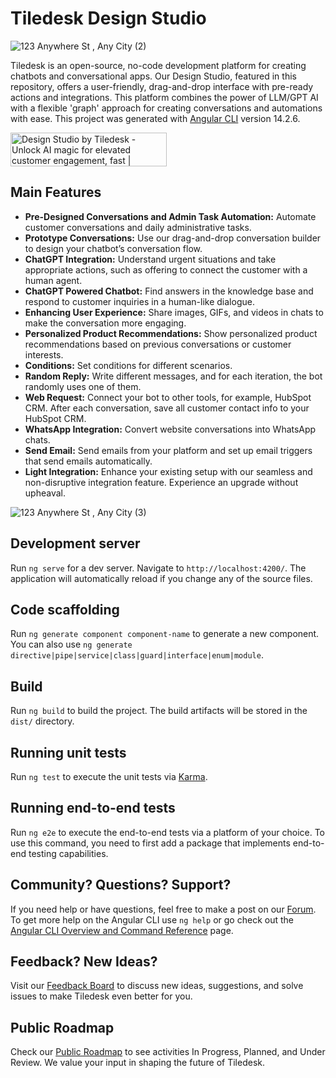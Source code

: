 # Tiledesk Design Studio
![123 Anywhere St , Any City (2)](https://github.com/Tiledesk/design-studio/assets/113347904/ddabd95e-02e4-49d2-b029-4bba9fdefeb7)


Tiledesk is an open-source, no-code development platform for creating chatbots and conversational apps. Our Design Studio, featured in this repository, offers a user-friendly, drag-and-drop interface with pre-ready actions and integrations. This platform combines the power of LLM/GPT AI with a flexible 'graph' approach for creating conversations and automations with ease.
This project was generated with [Angular CLI](https://github.com/angular/angular-cli) version 14.2.6.

<a href="https://www.producthunt.com/posts/design-studio-by-tiledesk?utm_source=badge-golden-kitty-badge&utm_medium=badge&utm_souce=badge-design&#0045;studio&#0045;by&#0045;tiledesk" target="_blank"><img src="https://api.producthunt.com/widgets/embed-image/v1/golden-kitty-badge.svg?post_id=418558&theme=light" alt="Design&#0032;Studio&#0032;by&#0032;Tiledesk - Unlock&#0032;AI&#0032;magic&#0032;for&#0032;elevated&#0032;customer&#0032;engagement&#0044;&#0032;fast | Product Hunt" style="width: 250px; height: 54px;" width="250" height="54" /></a>

## Main Features

- **Pre-Designed Conversations and Admin Task Automation:** Automate customer conversations and daily administrative tasks.
- **Prototype Conversations:** Use our drag-and-drop conversation builder to design your chatbot’s conversation flow.
- **ChatGPT Integration:** Understand urgent situations and take appropriate actions, such as offering to connect the customer with a human agent.
- **ChatGPT Powered Chatbot:** Find answers in the knowledge base and respond to customer inquiries in a human-like dialogue.
- **Enhancing User Experience:** Share images, GIFs, and videos in chats to make the conversation more engaging.
- **Personalized Product Recommendations:** Show personalized product recommendations based on previous conversations or customer interests.
- **Conditions:** Set conditions for different scenarios.
- **Random Reply:** Write different messages, and for each iteration, the bot randomly uses one of them.
- **Web Request:** Connect your bot to other tools, for example, HubSpot CRM. After each conversation, save all customer contact info to your HubSpot CRM.
- **WhatsApp Integration:** Convert website conversations into WhatsApp chats.
- **Send Email:** Send emails from your platform and set up email triggers that send emails automatically.
- **Light Integration:** Enhance your existing setup with our seamless and non-disruptive integration feature. Experience an upgrade without upheaval.
  
![123 Anywhere St , Any City (3)](https://github.com/Tiledesk/design-studio/assets/113347904/bb52e4ff-6d58-4097-a8fd-e65b16255fe6)

## Development server

Run `ng serve` for a dev server. Navigate to `http://localhost:4200/`. The application will automatically reload if you change any of the source files.

## Code scaffolding

Run `ng generate component component-name` to generate a new component. You can also use `ng generate directive|pipe|service|class|guard|interface|enum|module`.

## Build

Run `ng build` to build the project. The build artifacts will be stored in the `dist/` directory.

## Running unit tests

Run `ng test` to execute the unit tests via [Karma](https://karma-runner.github.io).

## Running end-to-end tests

Run `ng e2e` to execute the end-to-end tests via a platform of your choice. To use this command, you need to first add a package that implements end-to-end testing capabilities.

## Community? Questions? Support?

If you need help or have questions, feel free to make a post on our [Forum](https://tiledesk.discourse.group/).
To get more help on the Angular CLI use `ng help` or go check out the [Angular CLI Overview and Command Reference](https://angular.io/cli) page.

## Feedback? New Ideas?

Visit our [Feedback Board](https://tiledesk.sleekplan.app/) to discuss new ideas, suggestions, and solve issues to make Tiledesk even better for you.

## Public Roadmap

Check our [Public Roadmap](https://tiledesk.sleekplan.app/roadmap) to see activities In Progress, Planned, and Under Review. We value your input in shaping the future of Tiledesk.
